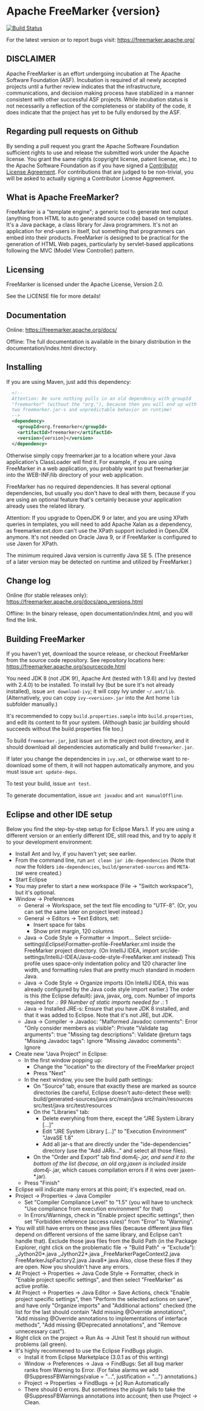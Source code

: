 Apache FreeMarker {version}
===========================

[![Build Status](https://travis-ci.org/apache/incubator-freemarker.svg?branch=2.3-gae)](https://travis-ci.org/apache/incubator-freemarker)

For the latest version or to report bugs visit:
https://freemarker.apache.org/


DISCLAIMER
----------

Apache FreeMarker is an effort undergoing incubation at The Apache
Software Foundation (ASF). Incubation is required of all newly accepted
projects until a further review indicates that the infrastructure,
communications, and decision making process have stabilized in a manner
consistent with other successful ASF projects. While incubation status is
not necessarily a reflection of the completeness or stability of the
code, it does indicate that the project has yet to be fully endorsed by
the ASF.


Regarding pull requests on Github
---------------------------------

By sending a pull request you grant the Apache Software Foundation
sufficient rights to use and release the submitted work under the
Apache license. You grant the same rights (copyright license, patent
license, etc.) to the Apache Software Foundation as if you have signed
a [Contributor License Agreement](https://www.apache.org/dev/new-committers-guide.html#cla).
For contributions that are judged to be non-trivial, you will be asked
to actually signing a Contributor License Aggreement.


What is Apache FreeMarker?
--------------------------

FreeMarker is a "template engine"; a generic tool to generate text
output (anything from HTML to auto generated source code) based on
templates. It's a Java package, a class library for Java programmers.
It's not an application for end-users in itself, but something that
programmers can embed into their products. FreeMarker is designed to
be practical for the generation of HTML Web pages, particularly by
servlet-based applications following the MVC (Model View Controller)
pattern.


Licensing
---------

FreeMarker is licensed under the Apache License, Version 2.0.

See the LICENSE file for more details!


Documentation
-------------

Online: https://freemarker.apache.org/docs/

Offline: The full documentation is available in the binary distribution
in the documentation/index.html directory.


Installing
----------

If you are using Maven, just add this dependency:

```xml
  <!--
  Attention: Be sure nothing pulls in an old dependency with groupId
  "freemarker" (without the "org."), because then you will end up with
  two freemarker.jar-s and unpredictable behavior on runtime!
  -->
  <dependency>
    <groupId>org.freemarker</groupId>
    <artifactId>freemarker</artifactId>
    <version>{version}</version>
  </dependency>
```

Otherwise simply copy freemarker.jar to a location where your Java
application's ClassLoader will find it. For example, if you are using
FreeMarker in a web application, you probably want to put
freemarker.jar into the WEB-INF/lib directory of your web application.

FreeMarker has no required dependencies. It has several optional
dependencies, but usually you don't have to deal with them, because if
you are using an optional feature that's certainly because your
application already uses the related library.

Attention: If you upgrade to OpenJDK 9 or later, and you are using
XPath queries in templates, you will need to add Apache Xalan as a
dependency, as freemarker.ext.dom can't use the XPath support
included in OpenJDK anymore. It's not needed on Oracle Java 9,
or if FreeMarker is configured to use Jaxen for XPath.

The minimum required Java version is currently Java SE 5. (The presence
of a later version may be detected on runtime and utilized by
FreeMarker.)


Change log
----------

Online (for stable releases only):
https://freemarker.apache.org/docs/app_versions.html

Offline:
In the binary release, open documentation/index.html, and you will find the
link.


Building FreeMarker
-------------------

If you haven't yet, download the source release, or checkout FreeMarker from
the source code repository. See repository locations here:
https://freemarker.apache.org/sourcecode.html

You need JDK 8 (not JDK 9!), Apache Ant (tested with 1.9.6) and Ivy (tested
with 2.4.0) to be installed. To install Ivy (but be sure it's not already
installed), issue `ant download-ivy`; it will copy Ivy under `~/.ant/lib`.
(Alternatively, you can copy `ivy-<version>.jar` into the Ant home `lib`
subfolder manually.)

It's recommended to copy `build.properties.sample` into `build.properties`,
and edit its content to fit your system. (Although basic jar building should
succeeds without the build.properties file too.)

To build `freemarker.jar`, just issue `ant` in the project root directory, and
it should download all dependencies automatically and build `freemarker.jar`. 

If later you change the dependencies in `ivy.xml`, or otherwise want to
re-download some of them, it will not happen automatically anymore, and you
must issue `ant update-deps`.

To test your build, issue `ant test`.

To generate documentation, issue `ant javadoc` and `ant manualOffline`.


Eclipse and other IDE setup
---------------------------

Below you find the step-by-step setup for Eclipse Mars.1. If you are using a
different version or an entierly different IDE, still read this, and try to
apply it to your development environment:

- Install Ant and Ivy, if you haven't yet; see earlier.
- From the command line, run  `ant clean jar ide-dependencies`
  (Note that now the folders `ide-dependencies`, `build/generated-sources` and
  `META-INF` were created.)
- Start Eclipse
- You may prefer to start a new workspace (File -> "Switch workspace"), but
  it's optional.
- Window -> Preferences
  - General -> Workspace, set the text file encoding
    to "UTF-8". (Or, you can set the same later on project level instead.)
  - General -> Editors -> Text Editors, set:
    - Insert space for tabs
    - Show print margin, 120 columns
  - Java -> Code Style -> Formatter -> Import...
    Select src\ide-settings\Eclipse\Formatter-profile-FreeMarker.xml
    inside the FreeMarker project directory.
    (On IntelliJ IDEA, import
    src/ide-settings/IntelliJ-IDEA/Java-code-style-FreeMarker.xml instead)
    This profile uses space-only indentation policy and 120 character line
    width, and formatting rules that are pretty much standard in modern Java.
  - Java -> Code Style -> Organize imports
    (On IntelliJ IDEA, this was already configured by the Java code style
    import earlier.)
    The order is this (the Eclipse default): java, javax, org, com.
    Number of imports required for .*: 99
    Number of static imports needed for .*: 1
  - Java -> Installed JRE-s:
    Ensure that you have JDK 8 installed, and that it was added to Eclipse.
    Note that it's not JRE, but JDK.
  - Java -> Compiler -> Javadoc:
    "Malformed Javadoc comments": Error
    "Only consider members as visible": Private
    "Validate tag arguments": true
    "Missing tag descriptions": Validate @return tags
    "Missing Javadoc tags": Ignore
    "Missing Javadoc comments": Ignore
- Create new "Java Project" in Eclipse:
  - In the first window popping up:
    - Change the "location" to the directory of the FreeMarker project
    - Press "Next"
  - In the next window, you see the build path settings:
    - On "Source" tab, ensure that exactly these are marked as source
      directories (be careful, Eclipse doesn't auto-detect these well):
        build/generated-sources/java
        src/main/java
        src/main/resources
        src/test/java
        src/test/resources
    - On the "Libraries" tab:
      - Delete everyhing from there, except the "JRE System Library [...]"
      - Edit "JRE System Library [...]" to "Execution Environment" "JavaSE 1.8"
      - Add all jar-s that are directly under the "ide-dependencies" directory
        (use the "Add JARs..." and select all those files).
    - On the "Order and Export" tab find dom4j-*.jar, and send it to the
        bottom of the list (becase, an old org.jaxen is included inside
        dom4j-*.jar, which casues compilation errors if it wins over
        jaxen-*.jar).
   - Press "Finish"
- Eclipse will indicate many errors at this point; it's expected, read on.
- Project -> Properties -> Java Compiler
  - Set "Compiler Compliance Level" to "1.5" (you will have to uncheck
    "Use compliance from execution environment" for that)
  - In Errors/Warnings, check in "Enable project specific settings", then set
    "Forbidden reference (access rules)" from "Error" to "Warning".
- You will still have errors on these java files (because different java
  files depend on different versions of the same library, and Eclipse can't
  handle that). Exclude those java files from the Build Path (in the Package
  Explorer, right click on the problematic file -> "Build Path" -> "Exclude"):
    _Jython20*.java
    _Jython22*.java
    _FreeMarkerPageContext2.java
    FreeMarkerJspFactory2.java
    Java8*.java
  Also, close these files if they are open. Now you shouldn't have any errors.
- At Project -> Properties -> Java Code Style -> Formatter, check in "Enable
  project specific settings", and then select "FreeMarker" as active profile.
- At Project -> Properties -> Java Editor -> Save Actions, check "Enable project
  specific settings", then "Perform the selected actions on save", and have
  only "Organize imports" and "Additional actions" checked (the list for the
  last should contain "Add missing @Override annotations",
  "Add missing @Override annotations to implementations of interface methods",
  "Add missing @Deprecated annotations", and "Remove unnecessary cast").
- Right click on the project -> Run As -> JUnit Test
  It should run without problems (all green).
- It's highly recommened to use the Eclipse FindBugs plugin.
  - Install it from Eclipse Marketplace (3.0.1 as of this writing)
  - Window -> Preferences -> Java -> FindBugs:
    Set all bug marker ranks from Warning to Error. (For false alarms we add
    @SuppressFBWarnings(value = "...", justification = "...") annotations.)
  - Project -> Properties -> FindBugs -> [x] Run Automatically
  - There should 0 errors. But sometimes the plugin fails to take the
    @SuppressFBWarnings annotations into account; then use Project -> Clean. 
